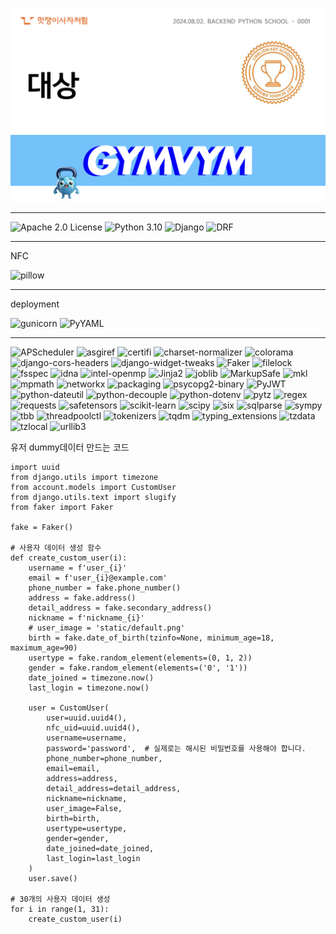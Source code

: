 ![멋사](likelion.png)
![대상](grandprize.png)
![짐빔](gymvymlogo.png)

___

![Apache 2.0 License](https://img.shields.io/badge/License-Apache%202.0-blue.svg)
![Python 3.10](https://img.shields.io/badge/Python-3.10-blue?logo=python&logoColor=white)
![Django](https://img.shields.io/badge/Django-5.0.6-green?logo=django&logoColor=white)
![DRF](https://img.shields.io/badge/DRF-3.15.2-red)

___

NFC

![pillow](https://img.shields.io/badge/pillow-10.4.0-blue?logo=python&logoColor=white)

___

deployment

![gunicorn](https://img.shields.io/badge/gunicorn-22.0.0-green?logo=gunicorn&logoColor=white)
![PyYAML](https://img.shields.io/badge/PyYAML-6.0.1-blue)

___

![APScheduler](https://img.shields.io/badge/APScheduler-3.10.4-blue)
![asgiref](https://img.shields.io/badge/asgiref-3.8.1-lightgrey)
![certifi](https://img.shields.io/badge/certifi-2024.7.4-green)
![charset-normalizer](https://img.shields.io/badge/charset--normalizer-3.3.2-yellow)
![colorama](https://img.shields.io/badge/colorama-0.4.6-red)
![django-cors-headers](https://img.shields.io/badge/django--cors--headers-4.4.0-orange)
![django-widget-tweaks](https://img.shields.io/badge/django--widget--tweaks-1.5.0-blue)
![Faker](https://img.shields.io/badge/Faker-26.0.0-lightgreen)
![filelock](https://img.shields.io/badge/filelock-3.15.4-yellowgreen)
![fsspec](https://img.shields.io/badge/fsspec-2024.6.1-lightblue)
![idna](https://img.shields.io/badge/idna-3.7-purple)
![intel-openmp](https://img.shields.io/badge/intel--openmp-2021.4.0-blue)
![Jinja2](https://img.shields.io/badge/Jinja2-3.1.4-red)
![joblib](https://img.shields.io/badge/joblib-1.4.2-lightgrey)
![MarkupSafe](https://img.shields.io/badge/MarkupSafe-2.1.5-green)
![mkl](https://img.shields.io/badge/mkl-2021.4.0-blue)
![mpmath](https://img.shields.io/badge/mpmath-1.3.0-yellow)
![networkx](https://img.shields.io/badge/networkx-3.3-orange)
![packaging](https://img.shields.io/badge/packaging-24.1-lightblue)
![psycopg2-binary](https://img.shields.io/badge/psycopg2--binary-2.9.9-green)
![PyJWT](https://img.shields.io/badge/PyJWT-2.8.0-blue)
![python-dateutil](https://img.shields.io/badge/python--dateutil-2.9.0.post0-lightgrey)
![python-decouple](https://img.shields.io/badge/python--decouple-3.8-yellow)
![python-dotenv](https://img.shields.io/badge/python--dotenv-1.0.1-green)
![pytz](https://img.shields.io/badge/pytz-2024.1-red)
![regex](https://img.shields.io/badge/regex-2024.5.15-lightgreen)
![requests](https://img.shields.io/badge/requests-2.32.3-orange)
![safetensors](https://img.shields.io/badge/safetensors-0.4.3-yellow)
![scikit-learn](https://img.shields.io/badge/scikit--learn-1.5.1-orange?logo=scikit-learn&logoColor=white)
![scipy](https://img.shields.io/badge/scipy-1.14.0-blue)
![six](https://img.shields.io/badge/six-1.16.0-lightgrey)
![sqlparse](https://img.shields.io/badge/sqlparse-0.5.0-green)
![sympy](https://img.shields.io/badge/sympy-1.13.0-red)
![tbb](https://img.shields.io/badge/tbb-2021.13.0-blue)
![threadpoolctl](https://img.shields.io/badge/threadpoolctl-3.5.0-lightblue)
![tokenizers](https://img.shields.io/badge/tokenizers-0.19.1-yellow)
![tqdm](https://img.shields.io/badge/tqdm-4.66.4-green)
![typing_extensions](https://img.shields.io/badge/typing__extensions-4.12.2-purple)
![tzdata](https://img.shields.io/badge/tzdata-2024.1-orange)
![tzlocal](https://img.shields.io/badge/tzlocal-5.2-lightgrey)
![urllib3](https://img.shields.io/badge/urllib3-2.2.2-blue)

유저 dummy데이터 만드는 코드
```
import uuid
from django.utils import timezone
from account.models import CustomUser 
from django.utils.text import slugify
from faker import Faker

fake = Faker()

# 사용자 데이터 생성 함수
def create_custom_user(i):
    username = f'user_{i}'
    email = f'user_{i}@example.com'
    phone_number = fake.phone_number()
    address = fake.address()
    detail_address = fake.secondary_address()
    nickname = f'nickname_{i}'
    # user_image = 'static/default.png'
    birth = fake.date_of_birth(tzinfo=None, minimum_age=18, maximum_age=90)
    usertype = fake.random_element(elements=(0, 1, 2))
    gender = fake.random_element(elements=('0', '1'))
    date_joined = timezone.now()
    last_login = timezone.now()

    user = CustomUser(
        user=uuid.uuid4(),
        nfc_uid=uuid.uuid4(),
        username=username,
        password='password',  # 실제로는 해시된 비밀번호를 사용해야 합니다.
        phone_number=phone_number,
        email=email,
        address=address,
        detail_address=detail_address,
        nickname=nickname,
        user_image=False,
        birth=birth,
        usertype=usertype,
        gender=gender,
        date_joined=date_joined,
        last_login=last_login
    )
    user.save()

# 30개의 사용자 데이터 생성
for i in range(1, 31):
    create_custom_user(i)

```
